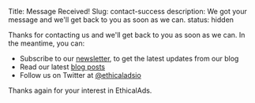 Title: Message Received!
Slug: contact-success
description: We got your message and we'll get back to you as soon as we can.
status: hidden

Thanks for contacting us and we'll get back to you as soon as we can.
In the meantime, you can:

* Subscribe to our [newsletter](#newsletter), to get the latest updates from our blog
* Read our latest [blog posts](https://www.ethicalads.io/blog/)
* Follow us on Twitter at [@ethicaladsio](https://twitter.com/ethicaladsio)

Thanks again for your interest in EthicalAds.
